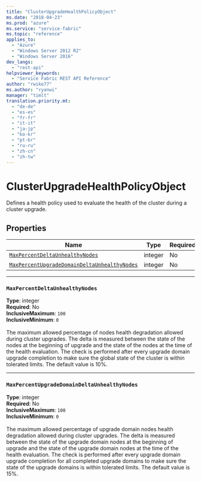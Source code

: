 ```yaml
---
title: "ClusterUpgradeHealthPolicyObject"
ms.date: "2018-04-23"
ms.prod: "azure"
ms.service: "service-fabric"
ms.topic: "reference"
applies_to: 
  - "Azure"
  - "Windows Server 2012 R2"
  - "Windows Server 2016"
dev_langs: 
  - "rest-api"
helpviewer_keywords: 
  - "Service Fabric REST API Reference"
author: "rwike77"
ms.author: "ryanwi"
manager: "timlt"
translation.priority.mt: 
  - "de-de"
  - "es-es"
  - "fr-fr"
  - "it-it"
  - "ja-jp"
  - "ko-kr"
  - "pt-br"
  - "ru-ru"
  - "zh-cn"
  - "zh-tw"
---
```

# ClusterUpgradeHealthPolicyObject

Defines a health policy used to evaluate the health of the cluster during a cluster upgrade.

## Properties
| Name | Type | Required |
| --- | --- | --- |
| [`MaxPercentDeltaUnhealthyNodes`](#maxpercentdeltaunhealthynodes) | integer | No |
| [`MaxPercentUpgradeDomainDeltaUnhealthyNodes`](#maxpercentupgradedomaindeltaunhealthynodes) | integer | No |

____
### `MaxPercentDeltaUnhealthyNodes`
__Type__: integer <br/>
__Required__: No<br/>
__InclusiveMaximum__: `100` <br/>
__InclusiveMinimum__: `0` <br/>
<br/>
The maximum allowed percentage of nodes health degradation allowed during cluster upgrades. The delta is measured between the state of the nodes at the beginning of upgrade and the state of the nodes at the time of the health evaluation. The check is performed after every upgrade domain upgrade completion to make sure the global state of the cluster is within tolerated limits. The default value is 10%.

____
### `MaxPercentUpgradeDomainDeltaUnhealthyNodes`
__Type__: integer <br/>
__Required__: No<br/>
__InclusiveMaximum__: `100` <br/>
__InclusiveMinimum__: `0` <br/>
<br/>
The maximum allowed percentage of upgrade domain nodes health degradation allowed during cluster upgrades. The delta is measured between the state of the upgrade domain nodes at the beginning of upgrade and the state of the upgrade domain nodes at the time of the health evaluation. The check is performed after every upgrade domain upgrade completion for all completed upgrade domains to make sure the state of the upgrade domains is within tolerated limits. The default value is 15%.

